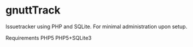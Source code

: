 gnuttTrack
=========

Issuetracker using PHP and SQLite. For minimal administration upon setup.

Requirements
PHP5
PHP5+SQLite3
